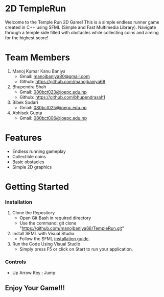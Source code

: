 # 2D TempleRun
Welcome to the Temple Run 2D Game! This is a simple endless runner game created in C++ using SFML (Simple and Fast Multimedia Library). Navigate through a temple side filled with obstacles while collecting coins and aiming for the highest score!

# Team Members
1. Manoj Kumar Kanu Baniya
   * Gmail: manojbaniya80@gmail.com
   * Github: https://github.com/manojbaniya68 
2. Bhupendra Shah
   * Gmail: 080bct023@ioepc.edu.np
   * Github: https://github.com/bhupendrasah1
3. Bibek Sodari
   * Gmail: 080bct025@ioepc.edu.np
4. Abhisek Gupta
   * Gmail: 080bct006@ioepc.edu.np

# Features
* Endless running gameplay
* Collectible coins
* Basic obstacles
* Simple 2D graphics

# Getting Started
### Installation
1. Clone the Repository
   * Open Git Bash in required directory
   * Use the command:  git clone "https://github.com/manojbaniya68/TempleRun.git"
2. Install SFML with Visual Studio
   * Follow the SFML [installation guide](https://www.sfml-dev.org/tutorials/2.6/start-vc.php).
3. Run the Code
   Using Visual Studio
   * Simply press F5 or click on Start to run your application.

### Controls
* Up Arrow Key : Jump
## Enjoy Your Game!!!



